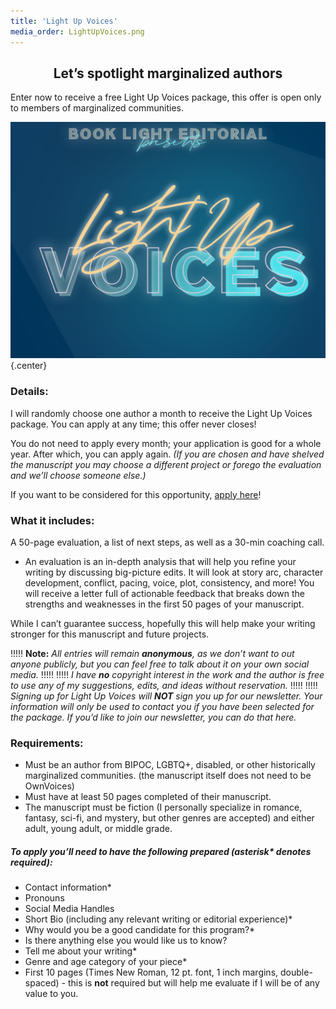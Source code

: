 ```yaml
---
title: 'Light Up Voices'
media_order: LightUpVoices.png
---
```


## <center>Let’s spotlight marginalized authors</center>

Enter now to receive a free Light Up Voices package, this offer is open only to members of marginalized communities.

![Light Up Voices](LightUpVoices.png?cropResize=700,700){.center}

### Details: 

I will randomly choose one author a month to receive the Light Up Voices package. You can apply at any time; this offer never closes!

You do not need to apply every month; your application is good for a whole year. After which, you can apply again. _(If you are chosen and have shelved the manuscript you may choose a different project or forego the evaluation and we’ll choose someone else.)_

If you want to be considered for this opportunity, [apply here](https://forms.gle/ACdAMBCr54vDtixE8?target=_blank)!

### What it includes: 

A 50-page evaluation, a list of next steps, as well as a 30-min coaching call. 

 * An evaluation is an in-depth analysis that will help you refine your writing by discussing big-picture edits. It will look at story arc, character development, conflict, pacing, voice, plot, consistency, and more! You will receive a letter full of actionable feedback that breaks down the strengths and weaknesses in the first 50 pages of your manuscript.

While I can’t guarantee success, hopefully this will help make your writing stronger for this manuscript and future projects.

!!!!! **Note:** _All entries will remain **anonymous**, as we don’t want to out anyone publicly, but you can feel free to talk about it on your own social media._
!!!!! 
!!!!! _I have **no** copyright interest in the work and the author is free to use any of my suggestions, edits, and ideas without reservation._
!!!!! 
!!!!! _Signing up for Light Up Voices will **NOT** sign you up for our newsletter. Your information will only be used to contact you if you have been selected for the package. If you’d like to join our newsletter, you can do that here._


### Requirements: 

 * Must be an author from BIPOC, LGBTQ+, disabled, or other historically marginalized communities. (the manuscript itself does not need to be OwnVoices)
 * Must have at least 50 pages completed of their manuscript. 
 * The manuscript must be fiction (I personally specialize in romance, fantasy, sci-fi, and mystery, but other genres are accepted) and either adult, young adult, or middle grade. 

##### **To apply you’ll need to have the following prepared (asterisk\* denotes required):**

 * Contact information*
 * Pronouns
 * Social Media Handles
 * Short Bio (including any relevant writing or editorial experience)*
 * Why would you be a good candidate for this program?*
 * Is there anything else you would like us to know?
 * Tell me about your writing*
 * Genre and age category of your piece*
 * First 10 pages (Times New Roman, 12 pt. font, 1 inch margins, double-spaced) - this is **not** required but will help me evaluate if I will be of any value to you.
